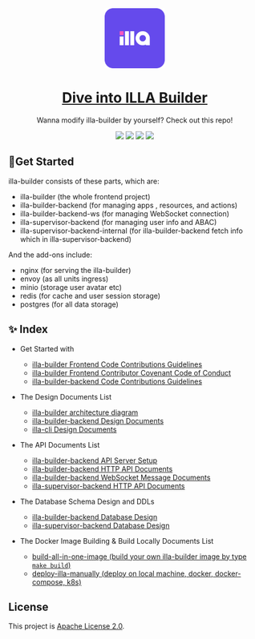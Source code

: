 <div align="center">
  <a href="https://cloud.illacloud.com/">
    <img alt="ILLA Design Logo" width="120px" height="120px" src="https://github.com/illacloud/.github/blob/main/assets/images/illa-logo.svg"/>
  </a>
</div>

<h1 align="center"><a href="https://cloud.illacloud.com/">Dive into ILLA Builder</a> </h1>

<p align="center">Wanna modify illa-builder by yourself? Check out this repo! </p>


<p align="center">
  <a href="https://discord.gg/illacloud"><img src="https://img.shields.io/badge/chat-Discord-7289DA?logo=discord" height=18></a>
  <a href="https://twitter.com/illacloudHQ"><img src="https://img.shields.io/badge/Twitter-1DA1F2?logo=twitter&logoColor=white" height=18></a>
  <a href="https://github.com/orgs/illacloud/discussions"><img src="https://img.shields.io/badge/discussions-GitHub-333333?logo=github" height=18></a>
  <a href="./LICENSE"><img src="https://img.shields.io/github/license/illacloud/illa-builder" height=18></a>
</p>



## 🚀Get Started

illa-builder consists of these parts, which are:
- illa-builder (the whole frontend project)
- illa-builder-backend (for managing apps , resources, and actions)
- illa-builder-backend-ws (for managing WebSocket connection)
- illa-supervisor-backend (for managing user info and ABAC)
- illa-supervisor-backend-internal (for illa-builder-backend fetch info which in illa-supervisor-backend)

And the add-ons include:
- nginx (for serving the illa-builder)
- envoy (as all units ingress)
- minio (storage user avatar etc)
- redis (for cache and user session storage)
- postgres (for all data storage)


## ✨ Index

- Get Started with
  - [illa-builder Frontend Code Contributions Guidelines](https://github.com/illacloud/illa-builder/blob/main/CONTRIBUTING.md)
  - [illa-builder Frontend Contributor Covenant Code of Conduct](https://github.com/illacloud/illa-builder/blob/main/CODE_OF_CONDUCT.md)
  - [illa-builder-backend Code Contributions Guidelines](https://github.com/illacloud/builder-backend/blob/main/docs/Code_Contributions_Guidelines.md)

- The Design Documents List 
  - [illa-builder architecture diagram](https://github.com/illacloud/build-all-in-one-image/DOCUMENTS/arch.md)
  - [illa-builder-backend Design Documents](https://github.com/illacloud/builder-backend/blob/main/docs/ILLA_Builder_Backend_System_Design.md)
  - [illa-cli Design Documents](https://github.com/illacloud/illa/blob/main/docs/Subcommands.md)

- The API Documents List
  - [illa-builder-backend API Server Setup](https://github.com/illacloud/builder-backend/blob/main/docs/API_Server_Setup.md)
  - [illa-builder-backend HTTP API Documents](https://github.com/illacloud/illa-builder-backend-api-docs)
  - [illa-builder-backend WebSocket Message Documents](https://github.com/illacloud/illa-builder-backend-websocket-docs)
  - [illa-supervisor-backend HTTP API Documents](https://github.com/illacloud/illa-supervisor-backend-api-docs)

- The Database Schema Design and DDLs
  - [illa-builder-backend Database Design](https://github.com/illacloud/build-all-in-one-image/blob/main/illa-builder-backend-database-schema.md)
  - [illa-supervisor-backend Database Design](https://github.com/illacloud/build-all-in-one-image/blob/main/illa-supervisor-backend-database-schema.md)

- The Docker Image Building & Build Locally Documents List
  - [build-all-in-one-image (build your own illa-builder image by type ```make build```)](https://github.com/illacloud/build-all-in-one-image)
  - [deploy-illa-manually (deploy on local machine, docker, docker-compose, k8s)](https://github.com/illacloud/deploy-illa-manually)


## License

This project is [Apache License 2.0](./LICENSE).
